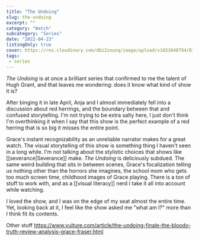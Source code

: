 ```yaml
---
title: "The Undoing"
slug: the-undoing
excerpt: ""
category: "Watch"
subcategory: "Series"
date: "2022-04-23"
listingOnly: true
cover: https://res.cloudinary.com/dbi2zounq/image/upload/v1651048794/Digital%20garden/media/the-undoing_uhswzi.jpg
tags:
 - series
---
```

_The Undoing_ is at once a brilliant series that confirmed to me the talent of Hugh Grant, and that leaves me wondering: does it know what kind of show it is?

After binging it in late April, Anja and I almost immediately fell into a discussion about red herrings, and the boundary between that and confused storytelling. I'm not trying to be extra salty here, I just don't think I'm overthinking it when I say that this show is the perfect example of a red herring that is so big it misses the entire point. 

Grace's instant recognizability as an unreliable narrator makes for a great watch. The visual storytelling of this show is something thing I haven't seen in a long while. I'm not talking about the stylistic choices that shows like [[severance|Severance]] make. _The Undoing_ is deliciously subdued. The same weird building that sits in between scenes, Grace's focalization telling us nothing other than the horrors she imagines, the school mom who gets too much screen time, childhood images of Grace playing. There is a ton of stuff to work with, and as a [[visual literacy]] nerd I take it all into account while watching. 

I loved the show, and I was on the edge of my seat almost the entire time. Yet, looking back at it, I feel like the show asked me "what am I?" more than I think fit its contents.

Other stuff
https://www.vulture.com/article/the-undoing-finale-the-bloody-truth-review-analysis-grace-fraser.html